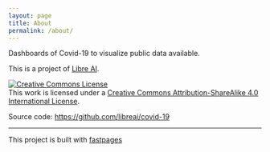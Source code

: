 ```yaml
---
layout: page
title: About
permalink: /about/
---
```


Dashboards of Covid-19 to visualize public data available.

This is a project of [Libre AI](https://libreai.com).

<a rel="license" href="http://creativecommons.org/licenses/by-sa/4.0/"><img alt="Creative Commons License" style="border-width:0" src="https://i.creativecommons.org/l/by-sa/4.0/88x31.png" /></a><br />This work is licensed under a <a rel="license" href="http://creativecommons.org/licenses/by-sa/4.0/">Creative Commons Attribution-ShareAlike 4.0 International License</a>.

Source code: https://github.com/libreai/covid-19

---
This project is built with [fastpages](https://github.com/fastai/fastpages)
